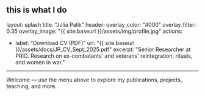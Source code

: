 this is what I do
---
layout: splash
title: "Júlia Palik"
header:
  overlay_color: "#000"
  overlay_filter: 0.35
  overlay_image: "{{ site.baseurl }}/assets/img/profile.jpg"
actions:
  - label: "Download CV (PDF)"
    url: "{{ site.baseurl }}/assets/docs/JP_CV_Sept_2025.pdf"
excerpt: "Senior Researcher at PRIO. Research on ex-combatants' and veterans' reintegration, rituals, and women in war."
---

Welcome — use the menu above to explore my publications, projects, teaching, and more.
